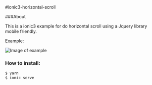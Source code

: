 #ionic3-horizontal-scroll

###About 

This is a ionic3 example for do horizontal scroll using a Jquery library mobile friendly.

Example:

![Image of example](https://raw.githubusercontent.com/mayrarodriguez1709/ionic3-horizontal-scroll/master/example/example.gif)

### How to install:

```bash
$ yarn
$ ionic serve
```
